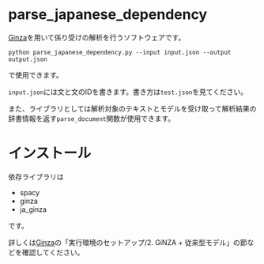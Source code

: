 # parse_japanese_dependency

[Ginza](https://megagonlabs.github.io/ginza/)を用いて係り受けの解析を行うソフトウェアです。

```
python parse_japanese_dependency.py --input input.json --output output.json
```

で使用できます。

`input.json`には文と文のIDを書きます。書き方は`test.json`を見てください。

また、ライブラリとしては解析対象のテキストとモデルを受け取って解析結果の辞書情報を返す`parse_document`関数が使用できます。


# インストール

依存ライブラリは

- spacy
- ginza
- ja_ginza

です。

詳しくは[Ginza](https://megagonlabs.github.io/ginza/)の「実行環境のセットアップ/2. GiNZA + 従来型モデル」の節などを確認してください。

